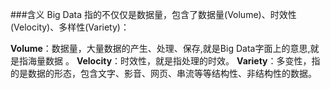 ###含义
Big Data 指的不仅仅是数据量，包含了数据量(Volume)、时效性(Velocity)、多样性(Variety)：

**Volume**：数据量，大量数据的产生、处理、保存,就是Big Data字面上的意思,就是指海量数据 。
**Velocity**：时效性，就是指处理的时效。
**Variety**：多变性，指的是数据的形态，包含文字、影音、网页、串流等等结构性、非结构性的数据。


